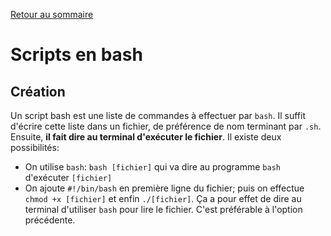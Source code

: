 <a href="http://skutnik.iiens.net/cours/OSS">Retour au sommaire</a>

# Scripts en bash

## Création

Un script bash est une liste de commandes à effectuer par `bash`. Il suffit d'écrire cette liste dans un fichier, de préférence de nom terminant par `.sh`. Ensuite, __il fait dire au terminal d'exécuter le fichier__. Il existe deux possibilités:

- On utilise `bash`: `bash [fichier]` qui va dire au programme `bash` d'exécuter `[fichier]`
- On ajoute `#!/bin/bash` en première ligne du fichier; puis on effectue `chmod +x [fichier]` et enfin `./[fichier]`. Ça a pour effet de dire au terminal d'utiliser `bash` pour lire le fichier. C'est préférable à l'option précédente.

